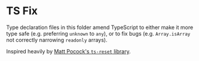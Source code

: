 # TS Fix

Type declaration files in this folder amend TypeScript to either make it more type safe (e.g. preferring `unknown` to `any`), or to fix bugs (e.g. `Array.isArray` not correctly narrowing `readonly` arrays).

Inspired heavily by [Matt Pocock's `ts-reset` library](https://www.totaltypescript.com/ts-reset).
